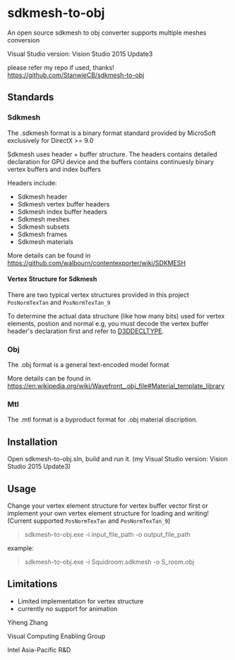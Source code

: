 # sdkmesh-to-obj
An open source sdkmesh to obj converter supports multiple meshes conversion

Visual Studio version: Vision Studio 2015 Update3

please refer my repo if used, thanks! https://github.com/StanwieCB/sdkmesh-to-obj

## Standards

### Sdkmesh
The .sdkmesh format is a binary format standard provided by MicroSoft exclusively for DirectX >= 9.0

Sdkmesh uses header + buffer structure. The headers contains detailed declaration for GPU device and the buffers contains continuesly binary vertex buffers and index buffers

Headers include:

- Sdkmesh header
- Sdkmesh vertex buffer headers
- Sdkmesh index buffer headers
- Sdkmesh meshes
- Sdkmesh subsets
- Sdkmesh frames
- Sdkmesh materials

More details can be found in https://github.com/walbourn/contentexporter/wiki/SDKMESH

#### Vertex Structure for Sdkmesh

There are two typical vertex structures provided in this project `PosNormTexTan` and `PosNormTexTan_9`

To determine the actual data structure (like how many bits) used for vertex elements, postion and normal e.g, you must decode the vertex buffer header's declaration first and refer to [D3DDECLTYPE](https://docs.microsoft.com/en-us/windows/desktop/direct3d9/d3ddecltype).

### Obj
The .obj format is a general text-encoded model format

More details can be found in https://en.wikipedia.org/wiki/Wavefront_.obj_file#Material_template_library

### Mtl
The .mtl format is a byproduct format for .obj material discription.

## Installation
Open sdkmesh-to-obj.sIn, build and run it. (my Visual Studio version: Vision Studio 2015 Update3)

## Usage
Change your vertex element structure for vertex buffer vector first or implement your own vertex element structure for loading and writing! (Current supported `PosNormTexTan` and `PosNormTexTan_9`)

> sdkmesh-to-obj.exe -i input_file_path -o output_file_path

example:

> sdkmesh-to-obj.exe -i Squidroom.sdkmesh -o S_room.obj

## Limitations

- Limited implementation for vertex structure
- currently no support for animation

Yiheng Zhang

Visual Computing Enabling Group

Intel Asia-Pacific R&D